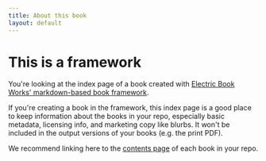 ```yaml
---
title: About this book
layout: default
---
```


# This is a framework

You're looking at the index page of a book created with [Electric Book Works' markdown-based book framework](https://github.com/electricbookworks/book-framework).

If you're creating a book in the framework, this index page is a good place to keep information about the books in your repo, especially basic metadata, licensing info, and marketing copy like blurbs. It won't be included in the output versions of your books (e.g. the print PDF).

We recommend linking here to the [contents page](book-one/0-3-contents.html) of each book in your repo.
